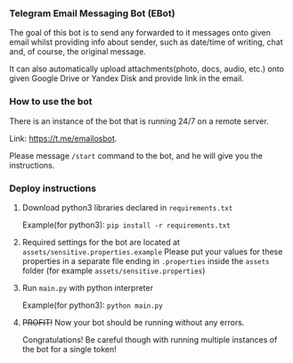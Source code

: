 ### Telegram Email Messaging Bot (EBot)
The goal of this bot is to send any forwarded to it
messages onto given email whilst providing info about sender,
such as date/time of writing, chat and, of course,
the original message.

It can also automatically upload attachments(photo, docs,
audio, etc.) onto given Google Drive or Yandex Disk
and provide link in the email.

### How to use the bot
There is an instance of the bot that is running 24/7 on a remote server.

Link: https://t.me/emailosbot.

Please message `/start` command to the bot,
and he will give you the instructions.

### Deploy instructions
1. Download python3 libraries declared in `requirements.txt`

    Example(for python3): `pip install -r requirements.txt`
2. Required settings for the bot are located at `assets/sensitive.properties.example`
    Please put your values for these properties in a separate file ending in `.properties`
    inside the `assets` folder (for example `assets/sensitive.properties`)
3. Run `main.py` with python interpreter

    Example(for python3): `python main.py`
4. ~~PROFIT!~~ Now your bot should be running
    without any errors.

    Congratulations! Be careful though
    with running multiple instances of the bot for a single token!
